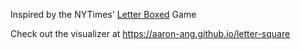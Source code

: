 Inspired by the NYTimes' [Letter Boxed](https://www.nytimes.com/puzzles/letter-boxed) Game

Check out the visualizer at https://aaron-ang.github.io/letter-square
